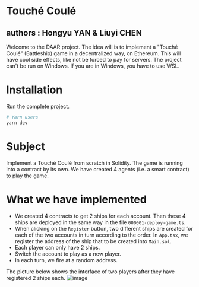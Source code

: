# Touché Coulé

## authors : Hongyu YAN & Liuyi CHEN 

Welcome to the DAAR project. The idea will is to implement a "Touché Coulé" (Battleship) game
in a decentralized way, on Ethereum. This will have cool side effects, like not
be forced to pay for servers.
The project can't be run on Windows. If you are in Windows, you have to use WSL.

# Installation

Run the complete project.

```bash
# Yarn users
yarn dev
```

# Subject

Implement a Touché Coulé from scratch in Solidity. The game is running into a contract by its own. We have created 4 agents (i.e. a smart contract) to play the game.

# What we have implemented
- We created 4 contracts to get 2 ships for each account. Then these 4 ships are deployed in the same way in the file `000001-deploy-game.ts`.
- When clicking on the `Register` button, two different ships are created for each of the two accounts in turn according to the order. In `App.tsx`, we register the address of the ship that to be created into `Main.sol`.  
- Each player can only have 2 ships. 
- Switch the account to play as a new player.
- In each turn, we fire at a random address. 

The picture below shows the interface of two players after they have registered 2 ships each.
![image](https://cdn.discordapp.com/attachments/1023913190532333668/1046469225126035486/image.png)
